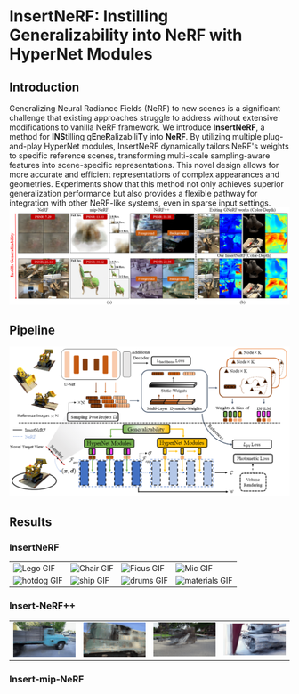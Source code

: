 # InsertNeRF: Instilling Generalizability into NeRF with HyperNet Modules

## Introduction
Generalizing Neural Radiance Fields (NeRF) to new scenes is a significant challenge that existing approaches struggle to address without extensive modifications to vanilla NeRF framework. We introduce **InsertNeRF**, a method for **INS**tilling g**E**ne**R**alizabili**T**y into **NeRF**. By utilizing multiple plug-and-play HyperNet modules, InsertNeRF dynamically tailors NeRF's weights to specific reference scenes, transforming multi-scale sampling-aware features into scene-specific representations. This novel design allows for more accurate and efficient representations of complex appearances and geometries. Experiments show that this method not only achieves superior generalization performance but also provides a flexible  pathway for integration with other NeRF-like systems, even in sparse input settings.
![Introduction in InsertNeRF](https://github.com/bbbbby-99/InsertNeRF/blob/main/gif%26image/Fig1.png)
## Pipeline
![Pipeline in InsertNeRF](https://github.com/bbbbby-99/InsertNeRF/blob/main/gif%26image/Fig2.png)
## Results
### InsertNeRF
<table>
  <tr>
    <td><img src="https://github.com/bbbbby-99/InsertNeRF/blob/main/gif%26image/lego.gif" alt="Lego GIF" width="200" /></td>
    <td><img src="https://github.com/bbbbby-99/InsertNeRF/blob/main/gif%26image/chair.gif" alt="Chair GIF" width="200" /></td>
    <td><img src="https://github.com/bbbbby-99/InsertNeRF/blob/main/gif%26image/mic.gif" alt="Ficus GIF" width="200" /></td>
    <td><img src="https://github.com/bbbbby-99/InsertNeRF/blob/main/gif%26image/ficus.gif" alt="Mic GIF" width="200" /></td>
  </tr>
  <tr>
    <td><img src="https://github.com/bbbbby-99/InsertNeRF/blob/main/gif%26image/hotdog.gif" alt="hotdog GIF" width="200" /></td>
    <td><img src="https://github.com/bbbbby-99/InsertNeRF/blob/main/gif%26image/ship.gif" alt="ship GIF" width="200" /></td>
    <td><img src="https://github.com/bbbbby-99/InsertNeRF/blob/main/gif%26image/drums.gif" alt="drums GIF" width="200" /></td>
    <td><img src="https://github.com/bbbbby-99/InsertNeRF/blob/main/gif%26image/materials.gif" alt="materials GIF" width="200" /></td>
  </tr>
</table>

### Insert-NeRF++
<table>
  <tr>
    <td><img src="https://github.com/bbbbby-99/InsertNeRF/blob/main/gif%26image/Truckrgb.gif" alt="Lego GIF" width="200" /></td>
    <td><img src="https://github.com/bbbbby-99/InsertNeRF/blob/main/gif%26image/Trainrgb.gif" alt="Chair GIF" width="200" /></td>
    <td><img src="https://github.com/bbbbby-99/InsertNeRF/blob/main/gif%26image/Playgroundrgb.gif" alt="Ficus GIF" width="200" /></td>
    <td><img src="https://github.com/bbbbby-99/InsertNeRF/blob/main/gif%26image/M60rgb.gif" alt="Mic GIF" width="200" /></td>
  </tr>
</table>

### Insert-mip-NeRF

